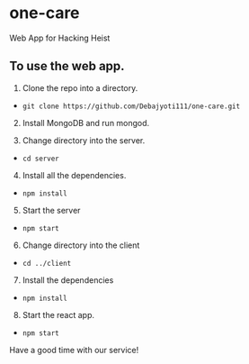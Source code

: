 # one-care
Web App for Hacking Heist

## To use the web app.

1. Clone the repo into a directory.
- ``` git clone https://github.com/Debajyoti111/one-care.git ```

2. Install MongoDB and run mongod.

3. Change directory into the server.
- ```cd server```

4. Install all the dependencies.
- ```npm install```

5. Start the server
- ```npm start```

6. Change directory into the client
- ```cd ../client```

7. Install the dependencies
- ```npm install```

8. Start the react app.
- ```npm start```

Have a good time with our service!

